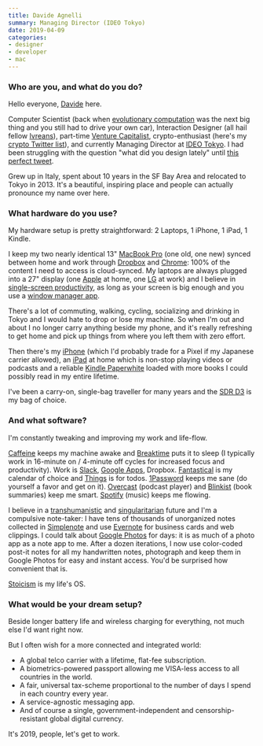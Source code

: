 ```yaml
---
title: Davide Agnelli
summary: Managing Director (IDEO Tokyo) 
date: 2019-04-09
categories:
- designer
- developer
- mac 
---
```


### Who are you, and what do you do?

Hello everyone, [Davide](http://www.da5ide.com/ "Davide's website.") here. 

Computer Scientist (back when [evolutionary computation](https://en.wikipedia.org/wiki/Evolutionary_computation "The Wikipedia entry for evolutionary computation.") was the next big thing and you still had to drive your own car), Interaction Designer (all hail fellow [Ivreans](https://en.wikipedia.org/wiki/Interaction_Design_Institute_Ivrea "The Wikipedia entry for the Interaction Design Institute Ivrea.")), part-time [Venture Capitalist](https://d4v.com/ "Davidfe's venture capital firm."), crypto-enthusiast (here's my [crypto Twitter list](https://twitter.com/da5ide/lists/crypto "Davide's crypto Twitter list.")), and currently Managing Director at [IDEO Tokyo](https://www.ideo.com/location/tokyo "The Tokyo office for IDEO."). I had been struggling with the question "what did you design lately" until [this perfect tweet](https://twitter.com/migreyes/status/973224290811342849 "Mig Reyes' tweet about design leadership.").

Grew up in Italy, spent about 10 years in the SF Bay Area and relocated to Tokyo in 2013. It's a beautiful, inspiring place and people can actually pronounce my name over here.

### What hardware do you use?

My hardware setup is pretty straightforward: 2 Laptops, 1 iPhone, 1 iPad, 1 Kindle.

I keep my two nearly identical 13" [MacBook Pro][macbook-pro] (one old, one new) synced between home and work through [Dropbox][] and [Chrome][]: 100% of the content I need to access is cloud-synced. My laptops are always plugged into a 27" display (one [Apple][cinema-display] at home, one [LG][ultrafine-5k] at work) and I believe in [single-screen productivity](https://www.nytimes.com/2014/03/20/technology/personaltech/surviving-and-thriving-in-a-one-monitor-world.html "A New York Times article about productivity and multiple screens."), as long as your screen is big enough and you use a [window manager app][sizeup].

There's a lot of commuting, walking, cycling, socializing and drinking in Tokyo and I would hate to drop or lose my machine. So when I'm out and about I no longer carry anything beside my phone, and it's really refreshing to get home and pick up things from where you left them with zero effort.

Then there's my [iPhone][iphone-xs] (which I'd probably trade for a Pixel if my Japanese carrier allowed), an [iPad][ipad-pro] at home which is non-stop playing videos or podcasts and a reliable [Kindle Paperwhite][kindle-paperwhite] loaded with more books I could possibly read in my entire lifetime.

I've been a carry-on, single-bag traveller for many years and the [SDR D3][d3-traveller] is my bag of choice.

### And what software?

I'm constantly tweaking and improving my work and life-flow. 

[Caffeine][] keeps my machine awake and [Breaktime][] puts it to sleep (I typically work in 16-minute on / 4-minute off cycles for increased focus and productivity). Work is [Slack][], [Google Apps][g-suite], Dropbox. [Fantastical][] is my calendar of choice and [Things][] is for todos. [1Password][] keeps me sane (do yourself a favor and get on it). [Overcast][overcast-ios] (podcast player) and [Blinkist][] (book summaries) keep me smart. [Spotify][] (music) keeps me flowing.

I believe in a [transhumanistic](https://en.wikipedia.org/wiki/Transhumanism "The Wikipedia entry for transhumanism.") and [singularitarian](https://en.wikipedia.org/wiki/Singularitarianism "The Wikipedia entry for singularitarianism.") future and I'm a compulsive note-taker: I have tens of thousands of unorganized notes collected in [Simplenote][] and use [Evernote][] for business cards and web clippings. I could talk about [Google Photos][google-photos] for days: it is as much of a photo app as a note app to me. After a dozen iterations, I now use color-coded post-it notes for all my handwritten notes, photograph and keep them in Google Photos for easy and instant access. You'd be surprised how convenient that is.

[Stoicism](https://en.wikipedia.org/wiki/Stoicism "The Wikipedia entry for stoicism.") is my life's OS.

### What would be your dream setup?

Beside longer battery life and wireless charging for everything, not much else I'd want right now. 

But I often wish for a more connected and integrated world: 

- A global telco carrier with a lifetime, flat-fee subscription.
- A biometrics-powered passport allowing me VISA-less access to all countries in the world.
- A fair, universal tax-scheme proportional to the number of days I spend in each country every year.
- A service-agnostic messaging app.
- And of course a single, government-independent and censorship-resistant global digital currency. 

It's 2019, people, let's get to work.

[1password]: https://1password.com "Password management software for Mac OS X."
[blinkist]: https://www.blinkist.com/en "A service providing summaries of non-fiction books."
[breaktime]: https://apps.apple.com/us/app/breaktime/id427475982 "A Mac tool that reminds you to take regular breaks.."
[caffeine]: https://www.lightheadsw.com/caffeine/ "A Mac menubar application to keep your computer awake."
[chrome]: https://www.google.com/intl/en/chrome/ "A WebKit-based browser, where each tab runs in its own thread."
[cinema-display]: https://en.wikipedia.org/wiki/Apple_Cinema_Display "An LCD display."
[d3-traveller]: http://web.archive.org/web/20220124224934/https://sdrtraveller.com/products/d3-traveller "A duffel bag."
[dropbox]: https://www.dropbox.com/ "Online syncing and storage."
[evernote]: https://evernote.com/ "Online software for capturing notes."
[fantastical]: https://flexibits.com/fantastical "A calendaring app for the Mac."
[g-suite]: https://workspace.google.com/ "A hosted solution for email, calendaring and more."
[google-photos]: https://www.google.com/photos/about/ "A photo sharing service."
[ipad-pro]: https://en.wikipedia.org/wiki/IPad_Pro "An iOS tablet."
[iphone-xs]: https://en.wikipedia.org/wiki/IPhone_XS "A 5.8 inch iOS phone."
[kindle-paperwhite]: http://web.archive.org/web/20230502144520/https://www.amazon.com/Kindle-Paperwhite-Touch-light/dp/B007OZNZG0 "An e-book reader with a book-like screen."
[macbook-pro]: https://www.apple.com/macbook-pro/ "A laptop."
[overcast-ios]: https://apps.apple.com/us/app/overcast-podcast-player/id888422857 "A podcast app."
[simplenote]: https://simplenote.com/ "A note-taking/syncing service."
[sizeup]: https://www.irradiatedsoftware.com/sizeup/ "Mac software for arranging windows."
[slack]: https://slack.com/intl/ja-jp/ "A collaboration service."
[spotify]: https://open.spotify.com/__noul__?pfhp=2c2ccb58-8a92-4713-a1c0-8b43b3090b49 "A music streaming service."
[things]: https://culturedcode.com/things/ "A task management application for the Mac."
[ultrafine-5k]: http://web.archive.org/web/20190711102445/https://www.apple.com/shop/product/HKN62LL/A/lg-ultrafine-5k-display "A 27 inch monitor."
